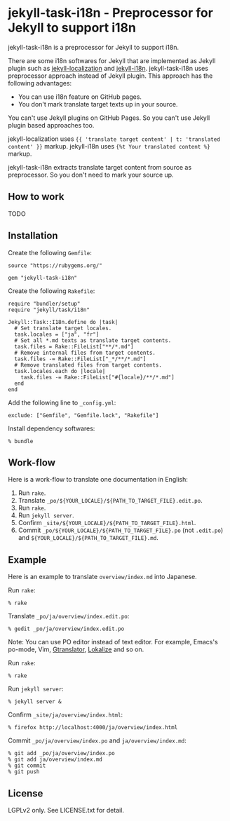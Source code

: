 # jekyll-task-i18n - Preprocessor for Jekyll to support i18n

jekyll-task-i18n is a preprocessor for Jekyll to support i18n.

There are some i18n softwares for Jekyll that are implemented as
Jekyll plugin such as
[jekyll-localization](http://rubygems.org/gems/jekyll-localization)
and
[jekyll-i18n](http://rubygems.org/gems/jekyll-i18n). jekyll-task-i18n
uses preprocessor approach instead of Jekyll plugin. This approach has
the following advantages:

  * You can use i18n feature on GitHub pages.
  * You don't mark translate target texts up in your source.

You can't use Jekyll plugins on GitHub Pages. So you can't use Jekyll
plugin based approaches too.

jekyll-localization uses `{{ 'translate target content' | t:
'translated content' }}` markup. jekyll-i18n uses `{%t Your translated
content %}` markup.

jekyll-task-i18n extracts translate target content from source as
preprocessor. So you don't need to mark your source up.

## How to work

TODO

## Installation

Create the following `Gemfile`:

    source "https://rubygems.org/"

    gem "jekyll-task-i18n"

Create the following `Rakefile`:

    require "bundler/setup"
    require "jekyll/task/i18n"

    Jekyll::Task::I18n.define do |task|
      # Set translate target locales.
      task.locales = ["ja", "fr"]
      # Set all *.md texts as translate target contents.
      task.files = Rake::FileList["**/*.md"]
      # Remove internal files from target contents.
      task.files -= Rake::FileList["_*/**/*.md"]
      # Remove translated files from target contents.
      task.locales.each do |locale|
        task.files -= Rake::FileList["#{locale}/**/*.md"]
      end
    end

Add the following line to `_config.yml`:

    exclude: ["Gemfile", "Gemfile.lock", "Rakefile"]

Install dependency softwares:

    % bundle

## Work-flow

Here is a work-flow to translate one documentation in English:

  1. Run `rake`.
  2. Translate `_po/${YOUR_LOCALE}/${PATH_TO_TARGET_FILE}.edit.po`.
  3. Run `rake`.
  4. Run `jekyll server`.
  5. Confirm `_site/${YOUR_LOCALE}/${PATH_TO_TARGET_FILE}.html`.
  6. Commit `_po/${YOUR_LOCALE}/${PATH_TO_TARGET_FILE}.po` (not
     `.edit.po`) and `${YOUR_LOCALE}/${PATH_TO_TARGET_FILE}.md`.

## Example

Here is an example to translate `overview/index.md` into Japanese.

Run `rake`:

    % rake

Translate `_po/ja/overview/index.edit.po`:

    % gedit _po/ja/overview/index.edit.po

Note: You can use PO editor instead of text editor. For example,
Emacs's po-mode, Vim,
[Gtranslator](https://wiki.gnome.org/Apps/Gtranslator),
[Lokalize](http://userbase.kde.org/Lokalize) and so on.

Run `rake`:

    % rake

Run `jekyll server`:

    % jekyll server &

Confirm `_site/ja/overview/index.html`:

    % firefox http://localhost:4000/ja/overview/index.html

Commit `_po/ja/overview/index.po` and `ja/overview/index.md`:

    % git add _po/ja/overview/index.po
    % git add ja/overview/index.md
    % git commit
    % git push

## License

LGPLv2 only. See LICENSE.txt for detail.
